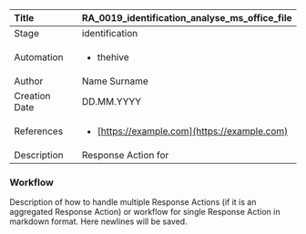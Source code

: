 | Title          | RA_0019_identification_analyse_ms_office_file                                                                                                      |
|:---------------|:-----------------------------------------------------------------------------------------------------------------|
| Stage    | identification                                                            |
| Automation | <ul><li>thehive</li></ul> |
| Author    | Name Surname                                                          |
| Creation Date    | DD.MM.YYYY                                            |
| References     | <ul><li>[https://example.com](https://example.com)</li></ul>                                  |
| Description    | Response Action for                                                               |


### Workflow

Description of how to handle multiple Response Actions (if it is an aggregated Response Action) or workflow for single Response Action in markdown format.
Here newlines will be saved.  
